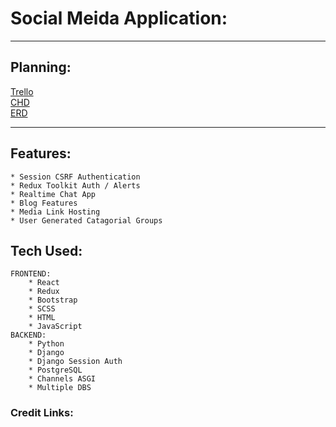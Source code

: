 # Social Meida Application:     
***      
## Planning:     
[Trello]()      
[CHD]()      
[ERD]()      
***      
## Features:      
    * Session CSRF Authentication
    * Redux Toolkit Auth / Alerts
    * Realtime Chat App
    * Blog Features
    * Media Link Hosting
    * User Generated Catagorial Groups
## Tech Used:      
    FRONTEND:       
        * React
        * Redux
        * Bootstrap
        * SCSS
        * HTML
        * JavaScript
    BACKEND:      
        * Python
        * Django
        * Django Session Auth
        * PostgreSQL
        * Channels ASGI 
        * Multiple DBS
### Credit Links: